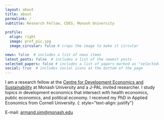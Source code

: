 ```yaml
---
layout: about
title: about
permalink: /
subtitle: Research Fellow, CDES, Monash University 
 
profile:
  align: right
  image: prof_pic.jpg
  image_circular: false # crops the image to make it circular

news: false  # includes a list of news items
latest_posts: false  # includes a list of the newest posts
selected_papers: false # includes a list of papers marked as "selected={true}"
social: true  # includes social icons at the bottom of the page
---
```

I am a research fellow at the [Centre for Development Economics and Sustainability](https://www.monash.edu/business/cdes) at Monash University and a J-PAL invited researcher. 
I study topics in development economics that intersect with health economics, public economics, and political economy. 
I received my PhD in Applied Economics from Cornell University.
 {: style="text-align: justify"}

E-mail: armand.sim@monash.edu
